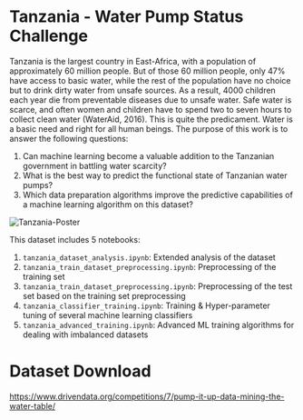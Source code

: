 # Tanzania - Water Pump Status Challenge

Tanzania is the largest country in East-Africa, with a population of approximately 60 million people.
But of those 60 million people, only 47% have access to basic water, while the rest of the population
have no choice but to drink dirty water from unsafe sources. As a result, 4000 children each year die
from preventable diseases due to unsafe water. Safe water is scarce, and often women and children have
to spend two to seven hours to collect clean water (WaterAid, 2016). This is quite the predicament.
Water is a basic need and right for all human beings. The purpose of this work is to answer the following
questions:

1. Can machine learning become a valuable addition to the Tanzanian government in battling water scarcity?
2. What is the best way to predict the functional state of Tanzanian water pumps?
3. Which data preparation algorithms improve the predictive capabilities of a machine learning algorithm on this dataset?

![Tanzania-Poster](https://github.com/kochlisGit/Predictive-Maintainance-Tanzania-Water-Pumps/blob/main/Predicting%20pump%20Failures%20in%20Tanzania.png)

This dataset includes 5 notebooks:
1. `tanzania_dataset_analysis.ipynb`: Extended analysis of the dataset
2. `tanzania_train_dataset_preprocessing.ipynb`: Preprocessing of the training set
3. `tanzania_train_dataset_preprocessing.ipynb`: Preprocessing of the test set based on the training set preprocessing
4. `tanzania_classifier_training.ipynb`: Training & Hyper-parameter tuning of several machine learning classifiers
5. `tanzania_advanced_training.ipynb`: Advanced ML training algorithms for dealing with imbalanced datasets

# Dataset Download
https://www.drivendata.org/competitions/7/pump-it-up-data-mining-the-water-table/
